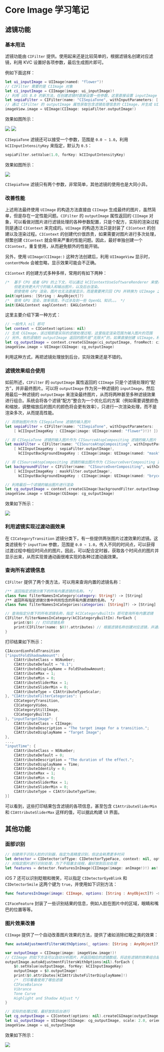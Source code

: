# Core Image 学习笔记

## 滤镜功能

### 基本用法

滤镜功能由 `CIFilter` 提供。使用起来还是比较简单的，根据滤镜名创建对应滤镜，利用 KVC 设置好各项参数，最后生成图片即可。

例如下面这样：

```swift
let ui_inputImage = UIImage(named: "flower")!
// CIFilter 需要的是 CIImage 对象
let ci_inputImage = CIImage(image: ui_inputImage)! 
// 利用 iOS 8.0 的新方法，在创建滤镜时直接设置一些参数，这里直接设置 inputImage 参数
let sepiaFilter = CIFilter(name: "CISepiaTone", withInputParameters: [ kCIInputImageKey : ci_inputImage ])!
// 通过 CIFilter 的 outputImage 属性获取包含滤镜处理信息的 CIImage，并生成 UIImage
imageView.image = UIImage(CIImage: sepiaFilter.outputImage!)
```

效果如图所示：

![](Screenshot/image0.png)
![](Screenshot/image1.png)

`CISepiaTone` 滤镜还可以接受一个参数，范围是 `0.0 ~ 1.0`，利用 `kCIInputIntensityKey` 来指定，默认为 `0.5`：

```swift
sepiaFilter.setValue(1.0, forKey: kCIInputIntensityKey)
```

效果如图所示：

![](Screenshot/image2.png)

`CISepiaTone` 滤镜只有两个参数，非常简单，其他滤镜的使用也是大同小异。

### 改善性能

上述用法最终使用 `UIImage` 的构造方法直接由 `CIImage` 生成最终的图片，虽然简单，但是存在一定性能问题。`CIFilter` 的 `outputImage` 属性返回的 `CIImage` 对象，可以看做对图片进行滤镜处理的各种参数配置，只是个配方，实际的渲染过程则是通过 `CIContext` 来完成的。`UIImage` 的构造方法只是封装了 `CIContext` 的创建以及渲染过程。`CIContext` 的创建代价很昂贵，如果需要对图片进行多次处理，频繁创建 `CIContext` 就会带来严重的性能问题。因此，最好单独创建一个 `CIContext`，重复使用，从而避免额外的性能开销。

另外，使用 `UIImage(CIImage:)` 这种方法创建后，利用 `UIImageView` 显示时，`contentMode` 会被忽略，显示效果可能会不正确。

`CIContext` 的创建方式多种多样，常用的有如下两种：

```swift
/*  基于 CPU 或者 GPU 的上下文，可以通过 kCIContextUseSoftwareRenderer 来使用 CPU 渲染，虽然比 GPU 慢，
    但是支持更大尺寸的输入和输出图片，以及后台渲染。
    即使使用 GPU 渲染，图片也无法直接显示，而是需要拷贝回 CPU 并转换为 UIImage 之类的才可以显示出来。 */
init(options: [String : AnyObject]?)
/*  使用 GPU 渲染，效率很高，不过涉及到一些 OpenGL 知识。。。 */
init(EAGLContext eaglContext: EAGLContext)
```

这里主要介绍下第一种方式：

```swift
// 一般传入 nil 即可
let context = CIContext(options: nil) 
// 生成 CGImage，该过程即是实际的滤镜处理过程，这里指定渲染范围为输入图片的范围
// 另外，有的滤镜的 outputImage 返回的图片是“无限大”的，如果直接创建 UIImage，利用 UIImageView 显示时将引发异常
let cg_outputImage = context.createCGImage(ci_outputImage, fromRect: ci_inputImage.extent)
imageView.image = UIImage(CGImage: cg_outputImage)
```

利用这种方式，再把滤镜处理放到后台，实际效果还是不错的。

### 滤镜效果组合使用

如前所述，`CIFilter` 的 `outputImage` 属性返回的 `CIImage` 只是个滤镜处理的“配方”，并非最终图片。可以将 `outputImage` 作为另一种滤镜的 `inputImage`，然后用最后一种滤镜的 `outputImage` 来渲染最终图片，从而将两种甚至多种滤镜效果进行组合。系统会将各个滤镜“配方”整合为一个优化后的方案（例如需要调整颜色和缩放，调整缩放后的图片的颜色将会更有效率），只进行一次渲染处理，而不是渲染多次，从而提高性能。

```swift
// 将原始图片作为 CISepiaTone 滤镜的输入图片
let sepiaFilter = CIFilter(name: "CISepiaTone", withInputParameters:
    [ kCIInputImageKey : CIImage(image: UIImage(named: "flower")!)! ])!

// 将 CISepiaTone 滤镜的输入图片作为 CISourceAtopCompositing 滤镜的输入图片
let maskFilter = CIFilter(name: "CISourceAtopCompositing", withInputParameters:
    [ kCIInputImageKey : sepiaFilter.outputImage!,
      kCIInputBackgroundImageKey : CIImage(image: UIImage(named: "mask")!)! ])!

// 将 CISourceAtopCompositing 滤镜的输出图片作为 CISourceOverCompositing 滤镜的输入图片
let backgroundFilter = CIFilter(name: "CISourceOverCompositing", withInputParameters:
    [ kCIInputImageKey : maskFilter.outputImage!,
      kCIInputBackgroundImageKey : CIImage(image: UIImage(named: "bryce")!)! ])!

// 利用最后一个滤镜的输出图片进行渲染
let cg_outputImage = context.createCGImage(backgroundFilter.outputImage!, fromRect: ci_inputImage.extent)
imageView.image = UIImage(CGImage: cg_outputImage)
```

效果如下所示：

![](Screenshot/image3.png)

### 利用滤镜实现过渡动画效果

在 `CICategoryTransition` 滤镜分类下，有一些提供两张图片过渡效果的滤镜。这类滤镜有个 `inputTime` 参数，范围是 `0.0 ~ 1.0`，传入不同的时间点，可以获得过渡过程中相应时间点的图片。因此，可以配合定时器，获取各个时间点的图片并显示出来，从而实现普通动画很难实现的各种过渡动画效果。

### 查询所有滤镜信息

`CIFilter` 提供了两个类方法，可以用来查询内置的滤镜名称：

```swift
/** 返回指定滤镜分类下的所有内置滤镜的名称。 */
class func filterNamesInCategory(category: String?) -> [String]
/** 返回所有指定滤镜分类中共同包含的所有内置滤镜的名称。 */
class func filterNamesInCategories(categories: [String]?) -> [String]
```
    
```swift
// 查询指定分类下的所有滤镜名称，指定 kCICategoryBuiltIn 即可查询所有内置滤镜
CIFilter.filterNamesInCategory(kCICategoryBuiltIn).forEach {
    print($0) // 打印滤镜名称
    print(CIFilter(name: $0)!.attributes) // 根据滤镜名称创建对应滤镜，并通过 attributes 属性查看该滤镜的各项属性
}
```

打印结果如下所示：

```swift
CIAccordionFoldTransition
["inputFoldShadowAmount": {
    CIAttributeClass = NSNumber;
    CIAttributeDefault = "0.1";
    CIAttributeDisplayName = FoldShadowAmount;
    CIAttributeMax = 1;
    CIAttributeMin = 0;
    CIAttributeSliderMax = 1;
    CIAttributeSliderMin = 0;
    CIAttributeType = CIAttributeTypeScalar;
}, "CIAttributeFilterCategories": (
    CICategoryTransition,
    CICategoryVideo,
    CICategoryStillImage,
    CICategoryBuiltIn
), "inputTargetImage": {
    CIAttributeClass = CIImage;
    CIAttributeDescription = "The target image for a transition.";
    CIAttributeDisplayName = "Target Image";
},
...,
"inputTime": {
    CIAttributeClass = NSNumber;
    CIAttributeDefault = 0;
    CIAttributeDescription = "The duration of the effect.";
    CIAttributeDisplayName = Time;
    CIAttributeIdentity = 0;
    CIAttributeMax = 1;
    CIAttributeMin = 0;
    CIAttributeSliderMax = 1;
    CIAttributeSliderMin = 0;
    CIAttributeType = CIAttributeTypeTime;
}]
```

可以看到，这些打印结果包含滤镜的各项信息，甚至包含 `CIAttributeSliderMin` 和 `CIAttributeSliderMax` 这样的值，可以据此构建 UI 界面。

## 其他功能

### 面部识别

```swift
// 创建用于识别人脸的识别器，指定为高精度识别，但这会耗费更多时间
let detector = CIDetector(ofType: CIDetectorTypeFace, context: nil, options: [ CIDetectorAccuracy : CIDetectorAccuracyHigh ])
// 对指定图片进行识别处理，为了不阻塞主线程，最好放到后台处理
let features = detector.featuresInImage(CIImage(image: anImage!)!) as! [CIFaceFeature]
```

iOS 7 还可以识别眨眼和微笑，可以指定 `CIDetectorEyeBlink` 和 `CIDetectorSmile` 这两个键为 `true`，并使用如下识别方法：

```swift
func featuresInImage(image: CIImage, options: [String : AnyObject]?) -> [CIFeature]
```

`CIFaceFeature` 封装了一些识别结果的信息，例如人脸在图片中的区域，眼睛和嘴巴的位置等等。

### 图片效果改善

`CIImage` 提供了一个自动改善图片效果的方法，提供了诸如消除红眼之类的效果：

```swift
func autoAdjustmentFiltersWithOptions(_ options: [String : AnyObject]?) -> [CIFilter]
```

```swift
var outputImage = CIImage(image: imageView.image!)!
// CIImage 的如下方法可以自动分析图片，并返回相应的滤镜数组，将这些滤镜的效果组合起来即可
outputImage.autoAdjustmentFiltersWithOptions(nil).forEach {
    $0.setValue(outputImage, forKey: kCIInputImageKey)
    outputImage = $0.outputImage!
    print($0.attributes[kCIAttributeFilterDisplayName]!)
    /*  打印看看使用了哪些滤镜
    CIFaceBalance
    Vibrance
    Tone Curve
    Highlight and Shadow Adjust */
}

// 实际的处理过程，最好放到后台进行
let cg_outputImage = CIContext(options: nil).createCGImage(outputImage, fromRect: outputImage.extent)
let ui_outputImage = UIImage(CGImage: cg_outputImage, scale: 2.0, orientation: .Up)
imageView.image = ui_outputImage
```

效果如下所示：

![](Screenshot/image4.png)